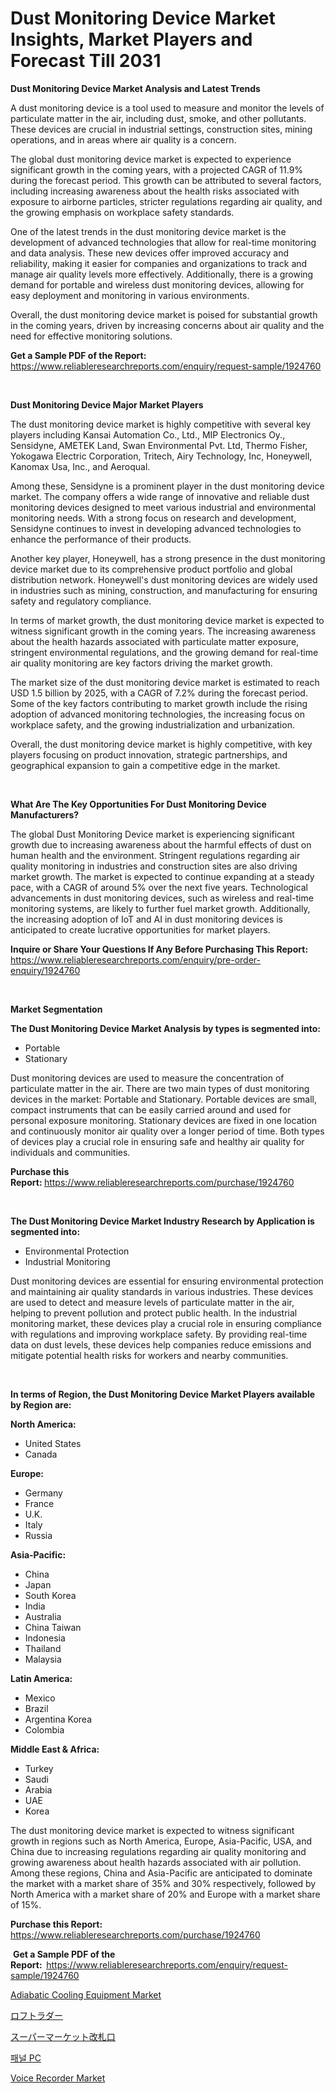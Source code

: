 <p><h1>Dust Monitoring Device Market Insights, Market Players and Forecast Till 2031</h1></p><p><strong>Dust Monitoring Device Market Analysis and Latest Trends</strong></p>
<p><p>A dust monitoring device is a tool used to measure and monitor the levels of particulate matter in the air, including dust, smoke, and other pollutants. These devices are crucial in industrial settings, construction sites, mining operations, and in areas where air quality is a concern.</p><p>The global dust monitoring device market is expected to experience significant growth in the coming years, with a projected CAGR of 11.9% during the forecast period. This growth can be attributed to several factors, including increasing awareness about the health risks associated with exposure to airborne particles, stricter regulations regarding air quality, and the growing emphasis on workplace safety standards.</p><p>One of the latest trends in the dust monitoring device market is the development of advanced technologies that allow for real-time monitoring and data analysis. These new devices offer improved accuracy and reliability, making it easier for companies and organizations to track and manage air quality levels more effectively. Additionally, there is a growing demand for portable and wireless dust monitoring devices, allowing for easy deployment and monitoring in various environments.</p><p>Overall, the dust monitoring device market is poised for substantial growth in the coming years, driven by increasing concerns about air quality and the need for effective monitoring solutions.</p></p>
<p><strong>Get a Sample PDF of the Report:&nbsp;</strong> <a href="https://www.reliableresearchreports.com/enquiry/request-sample/1924760">https://www.reliableresearchreports.com/enquiry/request-sample/1924760</a></p>
<p>&nbsp;</p>
<p><strong>Dust Monitoring Device Major Market Players</strong></p>
<p><p>The dust monitoring device market is highly competitive with several key players including Kansai Automation Co., Ltd., MIP Electronics Oy., Sensidyne, AMETEK Land, Swan Environmental Pvt. Ltd, Thermo Fisher, Yokogawa Electric Corporation, Tritech, Airy Technology, Inc, Honeywell, Kanomax Usa, Inc., and Aeroqual.</p><p>Among these, Sensidyne is a prominent player in the dust monitoring device market. The company offers a wide range of innovative and reliable dust monitoring devices designed to meet various industrial and environmental monitoring needs. With a strong focus on research and development, Sensidyne continues to invest in developing advanced technologies to enhance the performance of their products.</p><p>Another key player, Honeywell, has a strong presence in the dust monitoring device market due to its comprehensive product portfolio and global distribution network. Honeywell's dust monitoring devices are widely used in industries such as mining, construction, and manufacturing for ensuring safety and regulatory compliance.</p><p>In terms of market growth, the dust monitoring device market is expected to witness significant growth in the coming years. The increasing awareness about the health hazards associated with particulate matter exposure, stringent environmental regulations, and the growing demand for real-time air quality monitoring are key factors driving the market growth.</p><p>The market size of the dust monitoring device market is estimated to reach USD 1.5 billion by 2025, with a CAGR of 7.2% during the forecast period. Some of the key factors contributing to market growth include the rising adoption of advanced monitoring technologies, the increasing focus on workplace safety, and the growing industrialization and urbanization.</p><p>Overall, the dust monitoring device market is highly competitive, with key players focusing on product innovation, strategic partnerships, and geographical expansion to gain a competitive edge in the market.</p></p>
<p>&nbsp;</p>
<p><strong>What Are The Key Opportunities For Dust Monitoring Device Manufacturers?</strong></p>
<p><p>The global Dust Monitoring Device market is experiencing significant growth due to increasing awareness about the harmful effects of dust on human health and the environment. Stringent regulations regarding air quality monitoring in industries and construction sites are also driving market growth. The market is expected to continue expanding at a steady pace, with a CAGR of around 5% over the next five years. Technological advancements in dust monitoring devices, such as wireless and real-time monitoring systems, are likely to further fuel market growth. Additionally, the increasing adoption of IoT and AI in dust monitoring devices is anticipated to create lucrative opportunities for market players.</p></p>
<p><strong>Inquire or Share Your Questions If Any Before Purchasing This Report:</strong> <a href="https://www.reliableresearchreports.com/enquiry/pre-order-enquiry/1924760">https://www.reliableresearchreports.com/enquiry/pre-order-enquiry/1924760</a></p>
<p>&nbsp;</p>
<p><strong>Market Segmentation</strong></p>
<p><strong>The Dust Monitoring Device Market Analysis by types is segmented into:</strong></p>
<p><ul><li>Portable</li><li>Stationary</li></ul></p>
<p><p>Dust monitoring devices are used to measure the concentration of particulate matter in the air. There are two main types of dust monitoring devices in the market: Portable and Stationary. Portable devices are small, compact instruments that can be easily carried around and used for personal exposure monitoring. Stationary devices are fixed in one location and continuously monitor air quality over a longer period of time. Both types of devices play a crucial role in ensuring safe and healthy air quality for individuals and communities.</p></p>
<p><strong>Purchase this Report:&nbsp;</strong><a href="https://www.reliableresearchreports.com/purchase/1924760">https://www.reliableresearchreports.com/purchase/1924760</a></p>
<p>&nbsp;</p>
<p><strong>The Dust Monitoring Device Market Industry Research by Application is segmented into:</strong></p>
<p><ul><li>Environmental Protection</li><li>Industrial Monitoring</li></ul></p>
<p><p>Dust monitoring devices are essential for ensuring environmental protection and maintaining air quality standards in various industries. These devices are used to detect and measure levels of particulate matter in the air, helping to prevent pollution and protect public health. In the industrial monitoring market, these devices play a crucial role in ensuring compliance with regulations and improving workplace safety. By providing real-time data on dust levels, these devices help companies reduce emissions and mitigate potential health risks for workers and nearby communities.</p></p>
<p>&nbsp;</p>
<p><strong>In terms of Region, the Dust Monitoring Device Market Players available by Region are:</strong></p>
<p>
    <p> <strong> North America: </strong>
        <ul>
            <li>United States</li>
            <li>Canada</li>
        </ul>
        </p> 
    <p> <strong> Europe: </strong>
        <ul>
            <li>Germany</li>
            <li>France</li>
            <li>U.K.</li>
            <li>Italy</li>
            <li>Russia</li>
        </ul>
        </p> 
    <p> <strong> Asia-Pacific: </strong>
        <ul>
            <li>China</li>
            <li>Japan</li>
            <li>South Korea</li>
            <li>India</li>
            <li>Australia</li>
            <li>China Taiwan</li>
            <li>Indonesia</li>
            <li>Thailand</li>
            <li>Malaysia</li>
        </ul>
        </p> 
    <p> <strong> Latin America: </strong>
        <ul>
            <li>Mexico</li>
            <li>Brazil</li>
            <li>Argentina Korea</li>
            <li>Colombia</li>
        </ul>
        </p> 
    <p> <strong> Middle East & Africa: </strong>
        <ul>
            <li>Turkey</li>
            <li>Saudi</li>
            <li>Arabia</li>
            <li>UAE</li>
            <li>Korea</li>
        </ul>
    </p>
    </p>
<p><p>The dust monitoring device market is expected to witness significant growth in regions such as North America, Europe, Asia-Pacific, USA, and China due to increasing regulations regarding air quality monitoring and growing awareness about health hazards associated with air pollution. Among these regions, China and Asia-Pacific are anticipated to dominate the market with a market share of 35% and 30% respectively, followed by North America with a market share of 20% and Europe with a market share of 15%.</p></p>
<p><strong>Purchase this Report: </strong><a href="https://www.reliableresearchreports.com/purchase/1924760">https://www.reliableresearchreports.com/purchase/1924760</a></p>
<p>&nbsp;<strong>Get a Sample PDF of the Report:&nbsp;&nbsp;</strong><a href="https://www.reliableresearchreports.com/enquiry/request-sample/1924760">https://www.reliableresearchreports.com/enquiry/request-sample/1924760</a></p>
<p><strong></strong></p>
<p><p><a href="https://unruly-ladybug-44b.notion.site/Adiabatic-Cooling-Equipment-Market-Size-Evaluating-its-Market-Trends-Growth-and-Projections-2024--bf32ba37c02f43a48bbb78e1d1f5b886">Adiabatic Cooling Equipment Market</a></p><p><a href="https://medium.com/@ariellekub2023/%E3%83%AD%E3%83%95%E3%83%88%E3%81%AF%E3%81%97%E3%81%94%E5%B8%82%E5%A0%B4%E3%81%AE%E5%B1%95%E6%9C%9B-%E6%A5%AD%E7%95%8C%E6%A6%82%E8%A6%81%E3%81%A8%E4%BA%88%E6%B8%AC-2024%E5%B9%B4%E3%81%8B%E3%82%892031%E5%B9%B4%E3%81%BE%E3%81%A7-3511fa42e886">ロフトラダー</a></p><p><a href="https://medium.com/@ariellekub2023/%E3%82%B9%E3%83%BC%E3%83%91%E3%83%BC%E3%83%9E%E3%83%BC%E3%82%B1%E3%83%83%E3%83%88%E3%81%AE%E5%9B%9E%E8%BB%A2%E5%BC%8F%E6%94%B9%E6%9C%AD%E5%B8%82%E5%A0%B4-2031%E5%B9%B4%E3%81%BE%E3%81%A7%E3%81%AE%E6%88%90%E5%8A%9F%E3%81%99%E3%82%8B%E3%83%93%E3%82%B8%E3%83%8D%E3%82%B9%E6%88%A6%E7%95%A5%E3%81%AE%E9%8D%B5-b6b9733e4bf7">スーパーマーケット改札口</a></p><p><a href="https://medium.com/@elliottlenningoip9vprgu3v/%ED%8C%A8%EB%84%90-pc-%EC%8B%9C%EC%9E%A5-%ED%86%B5%EC%B0%B0-%EC%8B%9C%EC%9E%A5-%EB%8F%99%ED%96%A5-%EC%84%B1%EC%9E%A5-2024%EB%85%84%EB%B6%80%ED%84%B0-2031%EB%85%84%EA%B9%8C%EC%A7%80-%EC%98%88%EC%B8%A1%EB%90%9C-%EA%B2%83-d959ab167feb">패널 PC</a></p><p><a href="https://view.publitas.com/reportprime-1/decoding-the-voice-recorder-market-a-deep-dive-into-the-latest-market-trends-market-segmentation-and-competitive-analysis/">Voice Recorder Market</a></p></p>